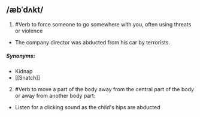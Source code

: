 ## /æbˈdʌkt/
1. #Verb
to force someone to go somewhere with you, often using threats or violence

- The company director was abducted from his car by terrorists.

##### Synonyms:
- Kidnap
- [[Snatch]]

2. #Verb
to move a part of the body away from the central part of the body or away from another body part:

- Listen for a clicking sound as the child's hips are abducted